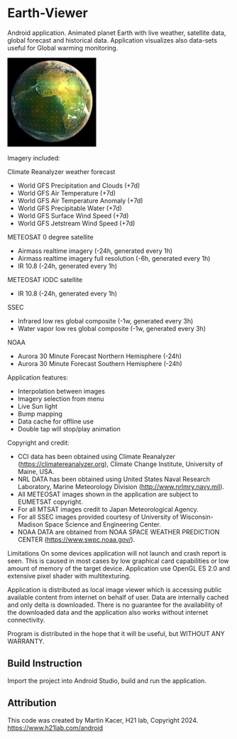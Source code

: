 # Earth-Viewer
Android application.
Animated planet Earth with live weather, satellite data, global forecast and historical data. Application visualizes also data-sets useful for Global warming monitoring. 

![alt tag](https://github.com/H21lab/Earth-Viewer/blob/master/earth_viewer.png)

Imagery included:

Climate Reanalyzer weather forecast
- World GFS Precipitation and Clouds (+7d)
- World GFS Air Temperature (+7d)
- World GFS Air Temperature Anomaly (+7d)
- World GFS Precipitable Water (+7d)
- World GFS Surface Wind Speed (+7d)
- World GFS Jetstream Wind Speed (+7d)

METEOSAT 0 degree satellite
- Airmass realtime imagery (-24h, generated every 1h)
- Airmass realtime imagery full resolution (-6h, generated every 1h)
- IR 10.8 (-24h, generated every 1h)

METEOSAT IODC satellite
- IR 10.8 (-24h, generated every 1h)

SSEC
- Infrared low res global composite (-1w, generated every 3h)
- Water vapor low res global composite (-1w, generated every 3h)

NOAA
- Aurora 30 Minute Forecast Northern Hemisphere (-24h)
- Aurora 30 Minute Forecast Southern Hemisphere (-24h)


Application features:
- Interpolation between images
- Imagery selection from menu
- Live Sun light
- Bump mapping
- Data cache for offline use
- Double tap will stop/play animation


Copyright and credit:
- CCI data has been obtained using Climate Reanalyzer (https://climatereanalyzer.org), Climate Change Institute, University of Maine, USA.
- NRL DATA has been obtained using United States Naval Research Laboratory, Marine Meteorology Division (http://www.nrlmry.navy.mil).
- All METEOSAT images shown in the application are subject to EUMETSAT copyright.
- For all MTSAT images credit to Japan Meteorological Agency.
- For all SSEC images provided courtesy of University of Wisconsin-Madison Space Science and Engineering Center.
- NOAA DATA are obtained from NOAA SPACE WEATHER PREDICTION CENTER (https://www.swpc.noaa.gov/).




Limitations
On some devices application will not launch and crash report is seen. This is caused in most cases by low graphical card capabilities or low amount of memory of the target device. Application use OpenGL ES 2.0 and extensive pixel shader with multitexturing.

Application is distributed as local image viewer which is accessing public available content from internet on behalf of user. Data are internally cached and only delta is downloaded. There is no guarantee for the availability of the downloaded data and the application also works without internet connectivity.

Program is distributed in the hope that it will be useful, but WITHOUT ANY WARRANTY.

## Build Instruction

Import the project into Android Studio, build and run the application.

## Attribution

This code was created by Martin Kacer, H21 lab, Copyright 2024.
https://www.h21lab.com/android


